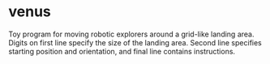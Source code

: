 # venus
Toy program for moving robotic explorers around a grid-like landing area.
<br>
Digits on first line specify the size of the landing area.  Second line specifies starting position and orientation, and final line contains instructions.
<br>

